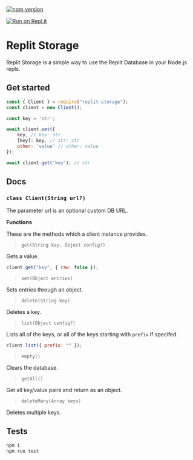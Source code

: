 [![npm version](https://badge.fury.io/js/replit-storage.svg)](https://badge.fury.io/js/replit-storage)

[![Run on Repl.it](https://repl.it/badge/github/7heMech/Replit-Storage)](https://repl.it/github/7heMech/Replit-Storage)

# Replit Storage
Replit Storage is a simple way to use the Replit Database in your Node.js repls.

## Get started
```js
const { Client } = require("replit-storage");
const client = new Client();

const key = 'str';

await client.set({
	key, // key: str
	[key]: key, // str: str
	other: 'value' // other: value
});

await client.get('key'); // str
```

## Docs
### `class Client(String url?)`
The parameter url is an optional custom DB URL.

**Functions**

These are the methods which a client instance provides.


> `get(String key, Object config?)`

Gets a value.

```js
client.get("key", { raw: false });
```


> `set(Object entries)`

Sets entries through an object.


> `delete(String key)`

Deletes a key.


> `list(Object config?)`

Lists all of the keys, or all of the keys starting with `prefix` if specifed.

```js
client.list({ prefix: "" });
```


> `empty()`

Clears the database.


> `getAll()`

Get all key/value pairs and return as an object.


> `deleteMany(Array keys)`

Deletes multiple keys.


## Tests
```sh
npm i
npm run test
```